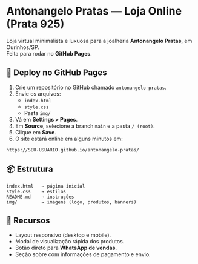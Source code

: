 # Antonangelo Pratas — Loja Online (Prata 925)

Loja virtual minimalista e luxuosa para a joalheria **Antonangelo Pratas**, em Ourinhos/SP.  
Feita para rodar no **GitHub Pages**.

## 🚀 Deploy no GitHub Pages

1. Crie um repositório no GitHub chamado `antonangelo-pratas`.
2. Envie os arquivos:
   - `index.html`
   - `style.css`
   - Pasta `img/`
3. Vá em **Settings > Pages**.
4. Em **Source**, selecione a branch `main` e a pasta `/ (root)`.
5. Clique em **Save**.
6. O site estará online em alguns minutos em:

```
https://SEU-USUARIO.github.io/antonangelo-pratas/
```

## 📦 Estrutura

```
index.html   → página inicial
style.css    → estilos
README.md    → instruções
img/         → imagens (logo, produtos, banners)
```

## 📱 Recursos

- Layout responsivo (desktop e mobile).
- Modal de visualização rápida dos produtos.
- Botão direto para **WhatsApp de vendas**.
- Seção sobre com informações de pagamento e envio.
